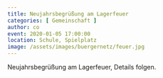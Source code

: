 ```yaml
---
title: Neujahrsbegrüßung am Lagerfeuer
categories: [ Gemeinschaft ]
author: co
event: 2020-01-05 17:00:00
location: Schule, Spielplatz
image: /assets/images/buergernetz/feuer.jpg
---
```

Neujahrsbegrüßung am Lagerfeuer, Details folgen.